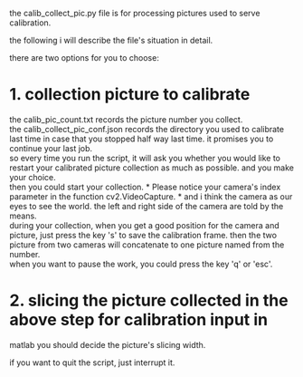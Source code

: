 the calib_collect_pic.py file is for processing pictures used to serve calibration.

the following i will describe the file's situation in detail.

there are two options for you to choose:

# 1. collection picture to calibrate
the calib_pic_count.txt records the picture number you collect.<br/>
the calib_collect_pic_conf.json records the directory you used to calibrate last 
time in case that you stopped half way last time. it promises you to continue your
last job.<br/>
so every time you run the script, it will ask you whether you would like to 
restart your calibrated picture collection as much as possible. and you make 
your choice.<br/>
then you could start your collection. * Please notice your camera's index parameter
in the function cv2.VideoCapture. * and i think the camera as our eyes to see the
world. the left and right side of the camera are told by the means.<br/>
during your collection, when you get a good position for the camera and picture, 
just press the key 's' to save the calibration frame. then the two picture from
 two cameras will concatenate to one picture named from the number.<br/>
 when you want to pause the work, you could press the key 'q' or 'esc'.<br/>
 
 # 2. slicing the picture collected in the above step for calibration input in 
 matlab
you should decide the picture's slicing width.

if you want to quit the script, just interrupt it.
